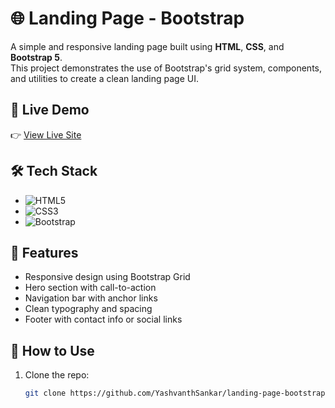 # 🌐 Landing Page - Bootstrap

A simple and responsive landing page built using **HTML**, **CSS**, and **Bootstrap 5**.  
This project demonstrates the use of Bootstrap's grid system, components, and utilities to create a clean landing page UI.

## 🚀 Live Demo

👉 [View Live Site](https://yashvanthsankar.github.io/landing-page-bootstrap)

## 🛠️ Tech Stack

- ![HTML5](https://img.shields.io/badge/HTML5-E34F26?style=for-the-badge&logo=html5&logoColor=white)
- ![CSS3](https://img.shields.io/badge/CSS3-1572B6?style=for-the-badge&logo=css3&logoColor=white)
- ![Bootstrap](https://img.shields.io/badge/Bootstrap-7952B3?style=for-the-badge&logo=bootstrap&logoColor=white)

## 📁 Features

- Responsive design using Bootstrap Grid
- Hero section with call-to-action
- Navigation bar with anchor links
- Clean typography and spacing
- Footer with contact info or social links

## 🧾 How to Use

1. Clone the repo:
   ```bash
   git clone https://github.com/YashvanthSankar/landing-page-bootstrap.git

